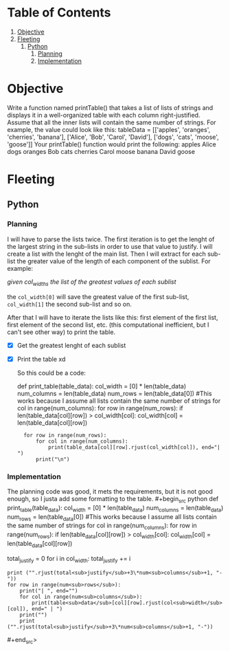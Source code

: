 
# Table of Contents

1.  [Objective](#org889bb13)
2.  [Fleeting](#org739ff55)
    1.  [Python](#orgb725879)
        1.  [Planning](#org1a0f4ec)
        2.  [Implementation](#orga1a29c1)



<a id="org889bb13"></a>

# Objective

Write a function named printTable() that takes a list of lists of strings and
displays it in a well-organized table with each column right-justified.
Assume that all the inner lists will contain the same number of strings.
For example, the value could look like this:
tableData = [['apples', 'oranges', 'cherries', 'banana'],
             ['Alice', 'Bob', 'Carol', 'David'],
             ['dogs', 'cats', 'moose', 'goose']]
Your printTable() function would print the following:
   apples Alice  dogs
  oranges   Bob  cats
 cherries Carol moose
   banana David goose


<a id="org739ff55"></a>

# Fleeting


<a id="orgb725879"></a>

## Python


<a id="org1a0f4ec"></a>

### Planning

I will have to parse the lists twice. The first iteration is to get the lenght of the largest string in the sub-lists in order to use that value to justify. I will create a list with the lenght of the main list. Then I will extract for each sub-list the greater value of the length of each component of the sublist. For example:

*given col<sub>widths</sub> the list of the greatest values of each sublist*

the `col_width[0]` will save the greatest value of the first sub-list, `col_width[1]` the second sub-list and so on.

After that I will have to iterate the lists like this: first element of the first list, first element of the second list, etc. (this computational inefficient, but I can't see other way) to print the table.

-   [X] Get the greatest lenght of each sublist
-   [X] Print the table xd
    
    So this could be a code:

    def print_table(table_data):
        col_width = [0] * len(table_data)
        num_columns = len(table_data)
        num_rows = len(table_data[0]) #This works because I assume all lists contain the same number of strings
        for col in range(num_columns):
            for row in range(num_rows):
                if len(table_data[col][row]) > col_width[col]:
                    col_width[col] = len(table_data[col][row])
    
        for row in range(num_rows):
            for col in range(num_columns):
                print(table_data[col][row].rjust(col_width[col]), end="| ")
            print("\n")


<a id="orga1a29c1"></a>

### Implementation

The planning code was good, it mets the requirements, but it is not good enough, so I justa add some formatting to the table.
\#+begin<sub>src</sub> python
def print<sub>table</sub>(table<sub>data</sub>):
    col<sub>width</sub> = [0] \* len(table<sub>data</sub>)
    num<sub>columns</sub> = len(table<sub>data</sub>)
    num<sub>rows</sub> = len(table<sub>data</sub>[0]) #This works because I assume all lists contain the same number of strings
    for col in range(num<sub>columns</sub>):
        for row in range(num<sub>rows</sub>):
            if len(table<sub>data</sub>[col][row]) > col<sub>width</sub>[col]:
                col<sub>width</sub>[col] = len(table<sub>data</sub>[col][row])

total<sub>justify</sub> = 0
for i in col<sub>width</sub>:
    total<sub>justify</sub> += i

    print ("".rjust(total<sub>justify</sub>+3\*num<sub>columns</sub>+1, "-"))
    for row in range(num<sub>rows</sub>):
        print("| ", end="")
        for col in range(num<sub>columns</sub>):
            print(table<sub>data</sub>[col][row].rjust(col<sub>width</sub>[col]), end=" | ")
        print("")
        print ("".rjust(total<sub>justify</sub>+3\*num<sub>columns</sub>+1, "-"))
\#+end<sub>src</sub>>

